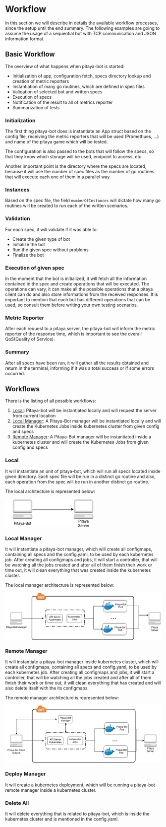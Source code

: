 Workflow
=============

In this section we will describe in details the available workflow processes, since the setup until the end summary. The following examples are going to assume the usage of a sequential bot with TCP communication and JSON information format.

## Basic Workflow

The overview of what happens when pitaya-bot is started:

* Initialization of app, configuration fetch, specs directory lookup and creation of metric reporters
* Instantiation of many go routines, which are defined in spec files
* Validation of selected bot and written specs
* Execution of specs
* Notification of the result to all of metrics reporter
* Summarization of tests

### Initialization

The first thing pitaya-bot does is instantiate an App struct based on the config file, receiving the metric reporters that will be used (Promethues, ...) and name of the pitaya game which will be tested.

The configuration is also passed to the bots that will follow the specs, so that they know which storage will be used, endpoint to access, etc. 

Another important point is the directory where the specs are located, because it will use the number of spec files as the number of go routines that will execute each one of them in a parallel way.

### Instances

Based on the spec file, the field `numberOfInstances` will dictate how many go routines will be created to run each of the written scenarios.

### Validation

For each spec, it will validate if it was able to:

* Create the given type of bot
* Initialize the bot
* Run the given spec without problems
* Finalize the bot

### Execution of given spec

In the moment that the bot is initialized, it will fetch all the information contained in the spec and create operations that will be executed. The operations can vary, it can make all the possible operations that a pitaya client can do and also store informations from the received responses. It is important to mention that each bot has different operations that can be used, so consult them before writing your own testing scenarios.

### Metric Reporter

After each request to a pitaya server, the pitaya-bot will inform the metric reporter of the response time, which is important to see the overall QoS(Quality of Service).

### Summary

After all specs have been run, it will gather all the results obtained and return in the terminal, informing if it was a total success or if some errors occurred.

## Workflows

There is the listing of all possible workflows:

1. [Local](#local): Pitaya-bot will be instantiated locally and will request the server from current location
2. [Local Manager](#local-manager): A Pitaya-Bot manager will be instantiated locally and will create the Kubernetes Jobs inside kubernetes cluster from given config and specs
3. [Remote Manager](#remote-manager): A Pitaya-Bot manager will be instantiated inside a kubernetes cluster and will create the Kubernetes Jobs from given config and specs

### Local

It will instantiate an unit of pitaya-bot, which will run all specs located inside given directory. Each spec file will be run in a distinct go routine and also, each operation from the spec will be run in another distinct go routine.

The local architecture is represented below:

![local](./_static/LocalWorkflow.png "Local Pitaya-Bot")

### Local Manager

It will instantiate a pitaya-bot manager, which will create all configmaps, containing all specs and the config.yaml, to be used by each kubernetes job. After creating all configmaps and jobs, it will start a controller, that will be watching all the jobs created and after all of them finish their work or time out, it will clean everything that was created inside the kubernetes cluster.

The local manager architecture is represented below:

![local manager](./_static/LocalManagerWorkflow.png "Local Manager Pitaya-Bot")

### Remote Manager

It will instantiate a pitaya-bot manager inside kubernetes cluster, which will create all configmaps, containing all specs and config.yaml, to be used by each kubernetes job. After creating all configmaps and jobs, it will start a controller, that will be watching all the jobs created and after all of them finish their work or time out, it will clean everything that has created and will also delete itself with the its configmaps.

The remote manager architecture is represented below:

![remote manager](./_static/RemoteManagerWorkflow.png "Remote Manager Pitaya-Bot")

### Deploy Manager

It will create a kubernetes deployment, which will be running a pitaya-bot remote manager inside a kubernetes cluster.

### Delete All

It will delete everything that is related to pitaya-bot, which is inside the kubernetes cluster and is mentioned in the config.yaml.
